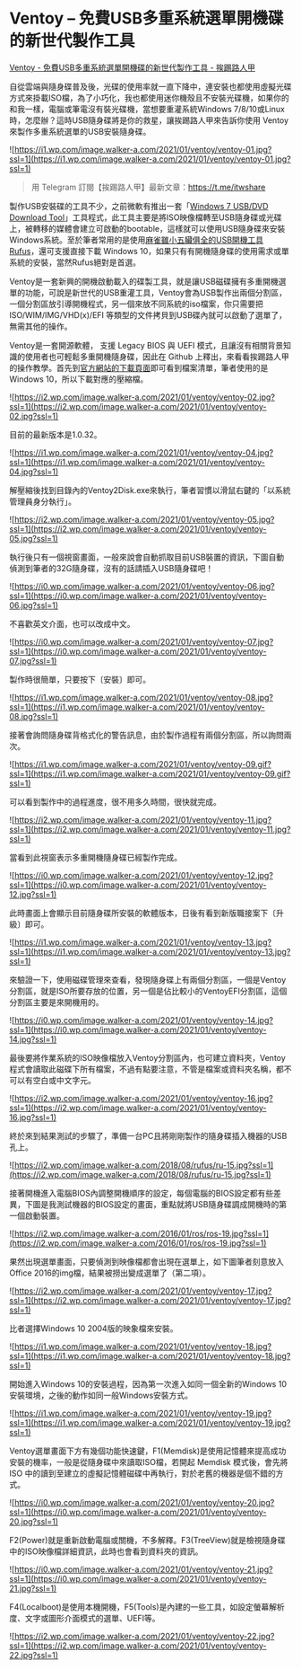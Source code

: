 # Ventoy – 免費USB多重系統選單開機碟的新世代製作工具

[Ventoy - 免費USB多重系統選單開機碟的新世代製作工具 - 挨踢路人甲](https://walker-a.com/archives/6571)

自從雲端與隨身碟普及後，光碟的使用率就一直下降中，連安裝也都使用虛擬光碟方式來掛載ISO檔，為了小巧化，我也都使用迷你機殼且不安裝光碟機，如果你的和我一樣，電腦或筆電沒有裝光碟機，當想要重灌系統Windows 7/8/10或Linux時，怎麼辦？這時USB隨身碟將是你的救星，讓挨踢路人甲來告訴你使用 Ventoy 來製作多重系統選單的USB安裝隨身碟。

![https://i1.wp.com/image.walker-a.com/2021/01/ventoy/ventoy-01.jpg?ssl=1](https://i1.wp.com/image.walker-a.com/2021/01/ventoy/ventoy-01.jpg?ssl=1)

> 用 Telegram 訂閱【挨踢路人甲】最新文章：https://t.me/itwshare
> 

製作USB安裝碟的工具不少，之前微軟有推出一套「[Windows 7 USB/DVD Download Tool](https://www.microsoftstore.com/store/msusa/html/pbPage.Help_Win7_usbdvd_dwnTool)」工具程式，此工具主要是將ISO映像檔轉至USB隨身碟或光碟上，被轉移的媒體會建立可啟動的bootable，這樣就可以使用USB隨身碟來安裝Windows系統。至於筆者常用的是使用[麻雀雖小五臟俱全的USB開機工具 Rufus](https://walker-a.com/archives/5865)，還可支援直接下載 Windows 10，如果只有有開機隨身碟的使用需求或單系統的安裝，當然Rufus絕對是首選。

Ventoy是一套新興的開機啟動載入的碟製工具，就是讓USB磁碟擁有多重開機選單的功能，可說是新世代的USB重灌工具，Ventoy會為USB製作出兩個分割區，一個分割區放引導開機程式，另一個來放不同系統的iso檔案，你只需要把 ISO/WIM/IMG/VHD(x)/EFI 等類型的文件拷貝到USB碟內就可以啟動了選單了，無需其他的操作。

Ventoy是一套開源軟體， 支援 Legacy BIOS 與 UEFI 模式，且讓沒有相關背景知識的使用者也可輕鬆多重開機隨身碟，因此在 Github 上釋出，來看看挨踢路人甲的操作教學。首先到[官方網站的下載頁面](https://www.ventoy.net/en/download.html)即可看到檔案清單，筆者使用的是Windows 10，所以下載對應的壓縮檔。

![https://i2.wp.com/image.walker-a.com/2021/01/ventoy/ventoy-02.jpg?ssl=1](https://i2.wp.com/image.walker-a.com/2021/01/ventoy/ventoy-02.jpg?ssl=1)

目前的最新版本是1.0.32。

![https://i1.wp.com/image.walker-a.com/2021/01/ventoy/ventoy-04.jpg?ssl=1](https://i1.wp.com/image.walker-a.com/2021/01/ventoy/ventoy-04.jpg?ssl=1)

解壓縮後找到目錄內的Ventoy2Disk.exe來執行，筆者習慣以滑鼠右鍵的「以系統管理員身分執行」。

![https://i2.wp.com/image.walker-a.com/2021/01/ventoy/ventoy-05.jpg?ssl=1](https://i2.wp.com/image.walker-a.com/2021/01/ventoy/ventoy-05.jpg?ssl=1)

執行後只有一個視窗畫面，一般來說會自動抓取目前USB裝置的資訊，下圖自動偵測到筆者的32G隨身碟，沒有的話請插入USB隨身碟吧！

![https://i0.wp.com/image.walker-a.com/2021/01/ventoy/ventoy-06.jpg?ssl=1](https://i0.wp.com/image.walker-a.com/2021/01/ventoy/ventoy-06.jpg?ssl=1)

不喜歡英文介面，也可以改成中文。

![https://i0.wp.com/image.walker-a.com/2021/01/ventoy/ventoy-07.jpg?ssl=1](https://i0.wp.com/image.walker-a.com/2021/01/ventoy/ventoy-07.jpg?ssl=1)

製作時很簡單，只要按下〔安裝〕即可。

![https://i1.wp.com/image.walker-a.com/2021/01/ventoy/ventoy-08.jpg?ssl=1](https://i1.wp.com/image.walker-a.com/2021/01/ventoy/ventoy-08.jpg?ssl=1)

接著會詢問隨身碟背格式化的警告訊息，由於製作過程有兩個分割區，所以詢問兩次。

![https://i1.wp.com/image.walker-a.com/2021/01/ventoy/ventoy-09.gif?ssl=1](https://i1.wp.com/image.walker-a.com/2021/01/ventoy/ventoy-09.gif?ssl=1)

可以看到製作中的過程進度，很不用多久時間，很快就完成。

![https://i2.wp.com/image.walker-a.com/2021/01/ventoy/ventoy-11.jpg?ssl=1](https://i2.wp.com/image.walker-a.com/2021/01/ventoy/ventoy-11.jpg?ssl=1)

當看到此視窗表示多重開機隨身碟已經製作完成。

![https://i0.wp.com/image.walker-a.com/2021/01/ventoy/ventoy-12.jpg?ssl=1](https://i0.wp.com/image.walker-a.com/2021/01/ventoy/ventoy-12.jpg?ssl=1)

此時畫面上會顯示目前隨身碟所安裝的軟體版本，日後有看到新版職接案下〔升級〕即可。

![https://i1.wp.com/image.walker-a.com/2021/01/ventoy/ventoy-13.jpg?ssl=1](https://i1.wp.com/image.walker-a.com/2021/01/ventoy/ventoy-13.jpg?ssl=1)

來驗證一下，使用磁碟管理來查看，發現隨身碟上有兩個分割區，一個是Ventoy分割區，就是ISO所要存放的位置，另一個是佔比較小的VentoyEFI分割區，這個分割區主要是來開機用的。

![https://i0.wp.com/image.walker-a.com/2021/01/ventoy/ventoy-14.jpg?ssl=1](https://i0.wp.com/image.walker-a.com/2021/01/ventoy/ventoy-14.jpg?ssl=1)

最後要將作業系統的ISO映像檔放入Ventoy分割區內，也可建立資料夾，Ventoy程式會讀取此磁碟下所有檔案，不過有點要注意，不管是檔案或資料夾名稱，都不可以有空白或中文字元。

![https://i2.wp.com/image.walker-a.com/2021/01/ventoy/ventoy-16.jpg?ssl=1](https://i2.wp.com/image.walker-a.com/2021/01/ventoy/ventoy-16.jpg?ssl=1)

終於來到結果測試的步驟了，準備一台PC且將剛剛製作的隨身碟插入機器的USB孔上。

![https://i2.wp.com/image.walker-a.com/2018/08/rufus/ru-15.jpg?ssl=1](https://i2.wp.com/image.walker-a.com/2018/08/rufus/ru-15.jpg?ssl=1)

接著開機進入電腦BIOS內調整開機順序的設定，每個電腦的BIOS設定都有些差異，下圖是我測試機器的BIOS設定的畫面，重點就將USB隨身碟調成開機時的第一個啟動裝置。

![https://i2.wp.com/image.walker-a.com/2016/01/ros/ros-19.jpg?ssl=1](https://i2.wp.com/image.walker-a.com/2016/01/ros/ros-19.jpg?ssl=1)

果然出現選單畫面，只要偵測到映像檔都會出現在選單上，如下圖筆者刻意放入Office 2016的img檔，結果被撈出變成選單了（第二項）。

![https://i2.wp.com/image.walker-a.com/2021/01/ventoy/ventoy-17.jpg?ssl=1](https://i2.wp.com/image.walker-a.com/2021/01/ventoy/ventoy-17.jpg?ssl=1)

比者選擇Windows 10 2004版的映象檔來安裝。

![https://i1.wp.com/image.walker-a.com/2021/01/ventoy/ventoy-18.jpg?ssl=1](https://i1.wp.com/image.walker-a.com/2021/01/ventoy/ventoy-18.jpg?ssl=1)

開始進入Windows 10的安裝過程，因為第一次進入如同一個全新的Windows 10安裝環境，之後的動作如同一般Windows安裝方式。

![https://i1.wp.com/image.walker-a.com/2021/01/ventoy/ventoy-19.jpg?ssl=1](https://i1.wp.com/image.walker-a.com/2021/01/ventoy/ventoy-19.jpg?ssl=1)

Ventoy選單畫面下方有幾個功能快速鍵，F1(Memdisk)是使用記憶體來提高成功安裝的機率，一般是從隨身碟中來讀取ISO檔，若開起 Memdisk 模式後，會先將 ISO 中的讀到至建立的虛擬記憶體磁碟中再執行，對於老舊的機器是個不錯的方式。

![https://i0.wp.com/image.walker-a.com/2021/01/ventoy/ventoy-20.jpg?ssl=1](https://i0.wp.com/image.walker-a.com/2021/01/ventoy/ventoy-20.jpg?ssl=1)

F2(Power)就是重新啟動電腦或關機，不多解釋。F3(TreeView)就是檢視隨身碟中的ISO映像檔詳細資訊，此時也會看到資料夾的資訊。

![https://i0.wp.com/image.walker-a.com/2021/01/ventoy/ventoy-21.jpg?ssl=1](https://i0.wp.com/image.walker-a.com/2021/01/ventoy/ventoy-21.jpg?ssl=1)

F4(Localboot)是使用本機開機，F5(Tools)是內建的一些工具，如設定螢幕解析度、文字或圖形介面模式的選單、UEFI等。

![https://i2.wp.com/image.walker-a.com/2021/01/ventoy/ventoy-22.jpg?ssl=1](https://i2.wp.com/image.walker-a.com/2021/01/ventoy/ventoy-22.jpg?ssl=1)